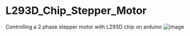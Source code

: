# L293D_Chip_Stepper_Motor
Controlling a 2 phase stepper motor with L293D chip on arduino
![image](https://github.com/saidijongo/L293D_Chip_Stepper_Motor/assets/31678025/75690e65-8b34-4ec4-a975-77a49bcc473d)
